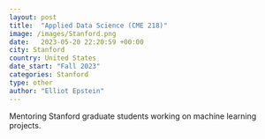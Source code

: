 ```yaml
---
layout: post
title:  "Applied Data Science (CME 218)"
image: /images/Stanford.png
date:   2023-05-20 22:20:59 +00:00
city: Stanford
country: United States
date_start: "Fall 2023"
categories: Stanford
type: other
author: "Elliot Epstein"
---
```


Mentoring Stanford graduate students working on machine learning projects.